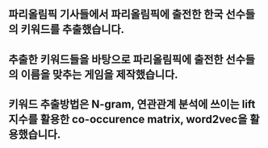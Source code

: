 ## 파리올림픽 기사들에서 파리올림픽에 출전한 한국 선수들의 키워드를 추출했습니다.
## 추출한 키워드들을 바탕으로 파리올림픽에 출전한 선수들의 이름을 맞추는 게임을 제작했습니다.
## 키워드 추출방법은 N-gram, 연관관계 분석에 쓰이는 lift 지수를 활용한 co-occurence matrix, word2vec을 활용했습니다.
